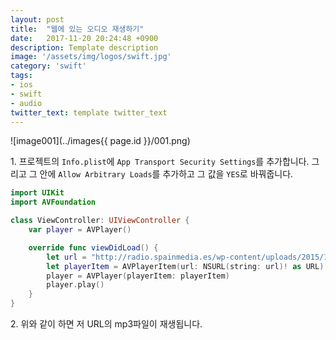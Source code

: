 ```yaml
---
layout: post
title:  "웹에 있는 오디오 재생하기"
date:   2017-11-20 20:24:48 +0900
description: Template description
image: '/assets/img/logos/swift.jpg'
category: 'swift'
tags:
- ios
- swift
- audio
twitter_text: template twitter_text
---
```


![image001](../images{{ page.id }}/001.png)

1\. 프로젝트의 `Info.plist`에 `App Transport Security Settings`를 추가합니다. 그리고 그 안에 `Allow Arbitrary Loads`를 추가하고 그 값을 `YES`로 바꿔줍니다.

```swift
import UIKit
import AVFoundation

class ViewController: UIViewController {
    var player = AVPlayer()

    override func viewDidLoad() {
        let url = "http://radio.spainmedia.es/wp-content/uploads/2015/12/tailtoddle_lo4.mp3"
        let playerItem = AVPlayerItem(url: NSURL(string: url)! as URL)
        player = AVPlayer(playerItem: playerItem)
        player.play()
    }
}
```

2\. 위와 같이 하면 저 URL의 mp3파일이 재생됩니다.
